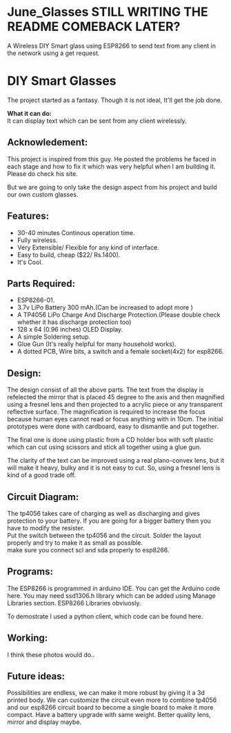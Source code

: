 # June_Glasses STILL WRITING THE README COMEBACK LATER?
A Wireless DIY Smart glass using ESP8266 to send text from any client in the network using a get request.

#  DIY Smart Glasses

The project started as a fantasy. Though it is not ideal, It'll get the job done.

**What it can do:**  
It can display text which can be sent from any client wirelessly.

## Acknowledement: 
This project is inspired from this guy. He posted the problems he faced in each stage and how to fix it which was very helpful when I am building it. Please do check his site.

But we are going to only take the design aspect from his project and build our own custom glasses.

## Features:  

* 30-40 minutes Continous operation time.
* Fully wireless.
* Very Extensible/ Flexible for any kind of interface. 
* Easy to build, cheap ($22/ Rs.1400).
* It's Cool.

## Parts Required:   

* ESP8266-01.
* 3.7v LiPo Battery 300 mAh.(Can be increased to adopt more )
* A TP4056 LiPo  Charge And Discharge Protection.(Please double check whether it has discharge protection too)
* 128 x 64 (0.96 inches) OLED Display.
* A simple Soldering setup.
* Glue Gun (It's really helpful for many household works).
* A dotted PCB, Wire bits, a switch and a female socket(4x2) for esp8266.


## Design:  
The design consist of all the above parts. The text from the display is refelected the mirror that is placed 45 degree to the axis and then magnified using a fresnel lens and then projected to a acrylic piece or any transparent reflective surface.
The magnification is required to increase the focus because human eyes cannot read or focus anything with in 10cm.
The initial prototypes were done with cardboard, easy to dismantle and put together.  

The final one is done using plastic from a CD holder box with soft plastic which can cut using scissors and stick all together using a glue gun.  

The clarity of the text can be improved using a real plano-convex lens, but it will make it heavy, bulky and it is not easy to cut. So, using a fresnel lens is kind of a good trade off.  


## Circuit Diagram:  
The tp4056 takes care of charging as well as discharging and gives protection to your battery. If you are going for a bigger battery then you have to modify the resister.     
Put the switch between the tp4056 and the circuit.
Solder the layout properly  and try to make it as small as possible.  
make sure you connect scl and sda properly to esp8266.  

## Programs:
The ESP8266 is programmed in arduino IDE. You can get the Arduino code here.
You may need ssd1306.h library which can be added using Manage Libraries section.
ESP8266 Libraries obviuosly.

To demostrate I used a python client, which code can be found here.


## Working:

I think these photos would do..  

## Future ideas:
 Possibilities are endless, we can make it more robust by giving it a 3d printed body. We can customize the circuit even more to combine tp4056 and our esp8266 circuit board to become a single board to make it more compact. Have a battery upgrade with same weight. Better quality lens, mirror and display maybe.

